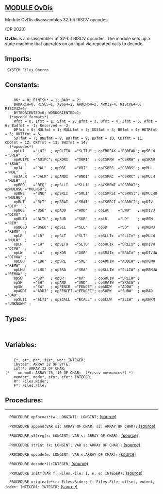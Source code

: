 
## [MODULE OvDis](https://github.com/io-core/Build/blob/main/OvDis.Mod)
Module OvDis disassembles 32-bit RISCV opcodes.


(CP 2020)

**OvDis** is a disassembler of 32-bit RISCV opcodes.
The module sets up a state machine that operates on an input via repeated calls to decode.


  ## Imports:
` SYSTEM Files Oberon`

## Constants:
```

    OK* = 0; FINISH* = 1; BAD* = 2;
    BADARCH=0; RISC5=1; X8664=2; AARCH64=3; ARM32=4; RISCV64=5; RISCV32=6;
    BYTEORIENTED=0; WORDORIENTED=1;
  (*opcode formats*)
    Rfmt = 0; Ifmt = 1; Sfmt = 2; Bfmt = 3; Ufmt = 4; Jfmt = 5; Afmt = 6; Badfmt = -1; Reserved = -2;
    DPfmt = 0; MULfmt = 1; MULLfmt = 2; SDSfmt = 3; BEfmt = 4; HDTRfmt = 5; HDTIfmt = 6;
    SDTfmt = 7; UNDfmt = 8; BDTfmt = 9; BRfmt = 10; CDTfmt = 11; CDOfmt = 12; CRTfmt = 13; SWIfmt = 14;
  (*opcodes*)
    opLUI    ="LUI"  ; opSLTIU  ="SLTIU" ; opEBREAK ="EBREAK"; opSRLW   ="SRLW"  ;  
    opAUIPC  ="AUIPC"; opXORI   ="XORI"  ; opCSRRW  ="CSRRW" ; opSRAW   ="SRAW"  ;
    opJAL    ="JAL"  ; opORI    ="ORI"   ; opCSRRS  ="CSRRS" ; opMUL    ="MUL"   ;
    opJALR   ="JALR" ; opANDI   ="ANDI"  ; opCSRRC  ="CSRRC" ; opMULH   ="MULH"  ;
    opBEQ    ="BEQ"  ; opSLLI   ="SLLI"  ; opCSRRWI ="CSRRWI"; opMULHSU ="MULHSU";
    opBNE    ="BNE"  ; opSRLI   ="SRLI"  ; opCSRRSI ="CSRRSI"; opMULHU  ="MULHU" ;
    opBLT    ="BLT"  ; opSRAI   ="SRAI"  ; opCSRRCI ="CSRRCI"; opDIV    ="DIV"   ;
    opBGE    ="BGE"  ; opADD    ="ADD"   ; opLWU    ="LWU"   ; opDIVU   ="DIVU"  ;
    opBLTU   ="BLTU" ; opSUB    ="SUB"   ; opLD     ="LD"    ; opREM    ="REM"   ;
    opBGEU   ="BGEU" ; opSLL    ="SLL"   ; opSD     ="SD"    ; opREMU   ="REMU"  ;
    opLB     ="LB"   ; opSLT    ="SLT"   ; opSLLIx  ="SLLIx" ; opMULW   ="MULW"  ;
    opLH     ="LH"   ; opSLTU   ="SLTU"  ; opSRLIx  ="SRLIx" ; opDIVW   ="DIVW"  ;
    opLW     ="LW"   ; opXOR    ="XOR"   ; opSRAIx  ="SRAIx" ; opDIVUW  ="DIVUW" ;
    opLBU    ="LBU"  ; opSRL    ="SRL"   ; opADDIW  ="ADDIW" ; opREMW   ="REMW"  ;
    opLHU    ="LHU"  ; opSRA    ="SRA"   ; opSLLIW  ="SLLIW" ; opREMUW  ="REMUW" ;
    opSB     ="SB"   ; opOR     ="OR"    ; opSRLIW  ="SRLIW" ;                       
    opSH     ="SH"   ; opAND    ="AND"   ; opSRAIW  ="SRAIW" ;                       
    opSW     ="SW"   ; opFENCE  ="FENCE" ; opADDW   ="ADDW"  ;                       
    opADDI   ="ADDI" ; opFENCEI ="FENCEI"; opSUBW   ="SUBW"  ; opBAD    ="BAD";                      
    opSLTI   ="SLTI" ; opECALL  ="ECALL" ; opSLLW   ="SLLW"  ; opUNKN   ="UNKNOWN" ;                      

```
## Types:
```


```
## Variables:
```

    E*, at*, pc*, isz*, wo*: INTEGER;
    ibytes*: ARRAY 32 OF BYTE;
    istr*: ARRAY 32 OF CHAR;
(*    mnemo0: ARRAY 75, 10 OF CHAR;  (*riscv mnemonics*) *)
    vendor*, mode*, cfo*, cfe*: INTEGER;
    R*: Files.Rider;
    F*: Files.File;

```
## Procedures:
---

`  PROCEDURE opFormat*(w: LONGINT): LONGINT;` [(source)](https://github.com/io-orig/System/blob/main/OvDis.Mod#L57)


`  PROCEDURE append(VAR s1: ARRAY OF CHAR; s2: ARRAY OF CHAR);` [(source)](https://github.com/io-orig/System/blob/main/OvDis.Mod#L79)


`  PROCEDURE v32reg(r: LONGINT; VAR s: ARRAY OF CHAR);` [(source)](https://github.com/io-orig/System/blob/main/OvDis.Mod#L87)


`  PROCEDURE strInt (x: LONGINT; VAR s: ARRAY OF CHAR);` [(source)](https://github.com/io-orig/System/blob/main/OvDis.Mod#L101)


`  PROCEDURE opcode(w: LONGINT; VAR s:ARRAY OF CHAR);` [(source)](https://github.com/io-orig/System/blob/main/OvDis.Mod#L123)


`  PROCEDURE decode*():INTEGER;` [(source)](https://github.com/io-orig/System/blob/main/OvDis.Mod#L264)


`  PROCEDURE init*(VAR f: Files.File; i, o, e: INTEGER);` [(source)](https://github.com/io-orig/System/blob/main/OvDis.Mod#L283)


`  PROCEDURE originate*(r: Files.Rider; f: Files.File; offset, extent, index: INTEGER): INTEGER;` [(source)](https://github.com/io-orig/System/blob/main/OvDis.Mod#L294)

